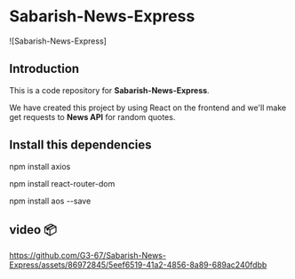 # **Sabarish-News-Express**

![Sabarish-News-Express]


## **Introduction**

This is a code repository for **Sabarish-News-Express**.

We have created this project by using React on the frontend and we'll make get requests to **News API** for random quotes.

## **Install this dependencies**
npm install axios

npm install react-router-dom

npm install aos --save
## **video** 📦 
https://github.com/G3-67/Sabarish-News-Express/assets/86972845/5eef6519-41a2-4856-8a89-689ac240fdbb


